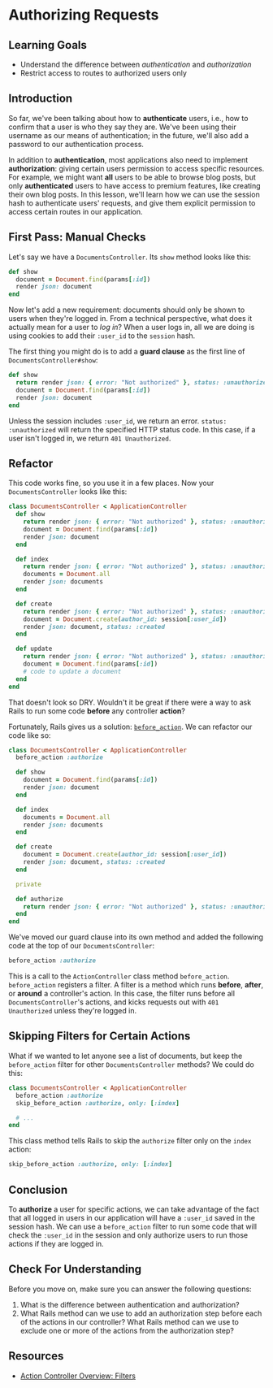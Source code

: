 # Authorizing Requests

## Learning Goals

- Understand the difference between _authentication_ and _authorization_
- Restrict access to routes to authorized users only

## Introduction

So far, we've been talking about how to **authenticate** users, i.e., how to
confirm that a user is who they say they are. We've been using their username as
our means of authentication; in the future, we'll also add a password to our
authentication process.

In addition to **authentication**, most applications also need to implement
**authorization**: giving certain users permission to access specific resources.
For example, we might want **all** users to be able to browse blog posts, but
only **authenticated** users to have access to premium features, like creating
their own blog posts. In this lesson, we'll learn how we can use the session
hash to authenticate users' requests, and give them explicit permission to
access certain routes in our application.

## First Pass: Manual Checks

Let's say we have a `DocumentsController`. Its `show` method looks like this:

```ruby
def show
  document = Document.find(params[:id])
  render json: document
end
```

Now let's add a new requirement: documents should only be shown to users when
they're logged in. From a technical perspective, what does it actually mean for
a user to _log in_? When a user logs in, all we are doing is using cookies to
add their `:user_id` to the `session` hash.

The first thing you might do is to add a **guard clause** as the first line of
`DocumentsController#show`:

```ruby
def show
  return render json: { error: "Not authorized" }, status: :unauthorized unless session.include? :user_id
  document = Document.find(params[:id])
  render json: document
end
```

Unless the session includes `:user_id`, we return an error. `status:
:unauthorized` will return the specified HTTP status code. In this case, if a
user isn't logged in, we return `401 Unauthorized`.

## Refactor

This code works fine, so you use it in a few places. Now your
`DocumentsController` looks like this:

```ruby
class DocumentsController < ApplicationController
  def show
    return render json: { error: "Not authorized" }, status: :unauthorized unless session.include? :user_id
    document = Document.find(params[:id])
    render json: document
  end

  def index
    return render json: { error: "Not authorized" }, status: :unauthorized unless session.include? :user_id
    documents = Document.all
    render json: documents
  end

  def create
    return render json: { error: "Not authorized" }, status: :unauthorized unless session.include? :user_id
    document = Document.create(author_id: session[:user_id])
    render json: document, status: :created
  end

  def update
    return render json: { error: "Not authorized" }, status: :unauthorized unless session.include? :user_id
    document = Document.find(params[:id])
    # code to update a document
  end
end
```

That doesn't look so DRY. Wouldn't it be great if there were a way to ask Rails
to run some code **before** any controller **action**?

Fortunately, Rails gives us a solution: [`before_action`][filters]. We can
refactor our code like so:

```ruby
class DocumentsController < ApplicationController
  before_action :authorize

  def show
    document = Document.find(params[:id])
    render json: document
  end

  def index
    documents = Document.all
    render json: documents
  end

  def create
    document = Document.create(author_id: session[:user_id])
    render json: document, status: :created
  end

  private

  def authorize
    return render json: { error: "Not authorized" }, status: :unauthorized unless session.include? :user_id
  end
end
```

We've moved our guard clause into its own method and added the following code at
the top of our `DocumentsController`:

```ruby
before_action :authorize
```

This is a call to the `ActionController` class method `before_action`.
`before_action` registers a filter. A filter is a method which runs **before**,
**after**, or **around** a controller's action. In this case, the filter runs
before all `DocumentsController`'s actions, and kicks requests out with
`401 Unauthorized` unless they're logged in.

## Skipping Filters for Certain Actions

What if we wanted to let anyone see a list of documents, but keep the
`before_action` filter for other `DocumentsController` methods? We could do
this:

```ruby
class DocumentsController < ApplicationController
  before_action :authorize
  skip_before_action :authorize, only: [:index]

  # ...
end
```

This class method tells Rails to skip the `authorize` filter only on the `index`
action:

```ruby
skip_before_action :authorize, only: [:index]
```

## Conclusion

To **authorize** a user for specific actions, we can take advantage of the fact
that all logged in users in our application will have a `:user_id` saved in the
session hash. We can use a `before_action` filter to run some code that will
check the `:user_id` in the session and only authorize users to run those
actions if they are logged in.

## Check For Understanding

Before you move on, make sure you can answer the following questions:

1. What is the difference between authentication and authorization?
2. What Rails method can we use to add an authorization step before each of the
   actions in our controller? What Rails method can we use to exclude one or
   more of the actions from the authorization step?

## Resources

- [Action Controller Overview: Filters][filters]

[filters]: http://guides.rubyonrails.org/action_controller_overview.html#filters
